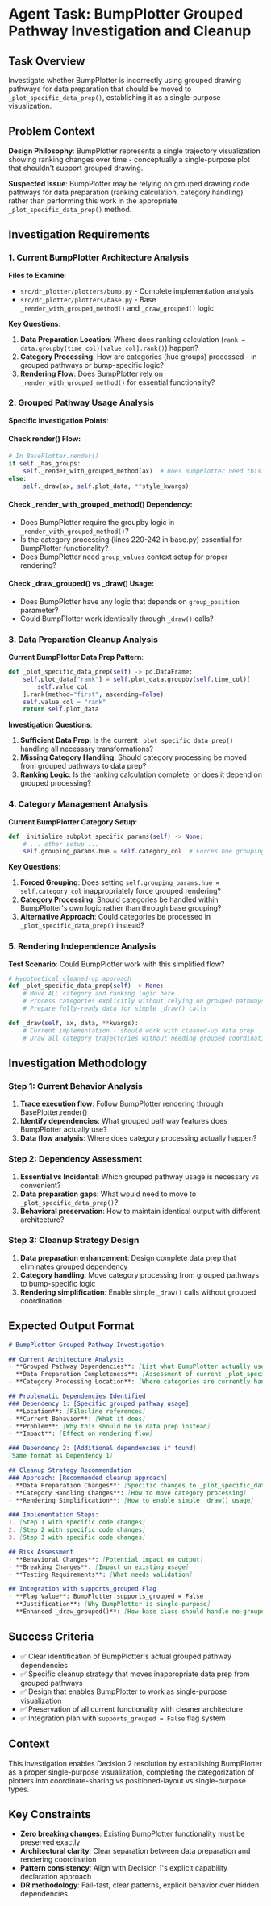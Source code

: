 # Agent Task: BumpPlotter Grouped Pathway Investigation and Cleanup

## Task Overview
Investigate whether BumpPlotter is incorrectly using grouped drawing pathways for data preparation that should be moved to `_plot_specific_data_prep()`, establishing it as a single-purpose visualization.

## Problem Context
**Design Philosophy**: BumpPlotter represents a single trajectory visualization showing ranking changes over time - conceptually a single-purpose plot that shouldn't support grouped drawing.

**Suspected Issue**: BumpPlotter may be relying on grouped drawing code pathways for data preparation (ranking calculation, category handling) rather than performing this work in the appropriate `_plot_specific_data_prep()` method.

## Investigation Requirements

### 1. Current BumpPlotter Architecture Analysis
**Files to Examine**:
- `src/dr_plotter/plotters/bump.py` - Complete implementation analysis
- `src/dr_plotter/plotters/base.py` - Base `_render_with_grouped_method()` and `_draw_grouped()` logic

**Key Questions**:
1. **Data Preparation Location**: Where does ranking calculation (`rank = data.groupby(time_col)[value_col].rank()`) happen?
2. **Category Processing**: How are categories (hue groups) processed - in grouped pathways or bump-specific logic?
3. **Rendering Flow**: Does BumpPlotter rely on `_render_with_grouped_method()` for essential functionality?

### 2. Grouped Pathway Usage Analysis
**Specific Investigation Points**:

#### **Check render() Flow**:
```python
# In BasePlotter.render()
if self._has_groups:
    self._render_with_grouped_method(ax)  # Does BumpPlotter need this?
else:
    self._draw(ax, self.plot_data, **style_kwargs)
```

#### **Check _render_with_grouped_method() Dependency**:
- Does BumpPlotter require the groupby logic in `_render_with_grouped_method()`?
- Is the category processing (lines 220-242 in base.py) essential for BumpPlotter functionality?
- Does BumpPlotter need `group_values` context setup for proper rendering?

#### **Check _draw_grouped() vs _draw() Usage**:
- Does BumpPlotter have any logic that depends on `group_position` parameter?
- Could BumpPlotter work identically through `_draw()` calls?

### 3. Data Preparation Cleanup Analysis
**Current BumpPlotter Data Prep Pattern**:
```python
def _plot_specific_data_prep(self) -> pd.DataFrame:
    self.plot_data["rank"] = self.plot_data.groupby(self.time_col)[
        self.value_col
    ].rank(method="first", ascending=False)
    self.value_col = "rank"
    return self.plot_data
```

**Investigation Questions**:
1. **Sufficient Data Prep**: Is the current `_plot_specific_data_prep()` handling all necessary transformations?
2. **Missing Category Handling**: Should category processing be moved from grouped pathways to data prep?
3. **Ranking Logic**: Is the ranking calculation complete, or does it depend on grouped processing?

### 4. Category Management Analysis
**Current BumpPlotter Category Setup**:
```python
def _initialize_subplot_specific_params(self) -> None:
    # ... other setup ...
    self.grouping_params.hue = self.category_col  # Forces hue grouping
```

**Key Questions**:
1. **Forced Grouping**: Does setting `self.grouping_params.hue = self.category_col` inappropriately force grouped rendering?
2. **Category Processing**: Should categories be handled within BumpPlotter's own logic rather than through base grouping?
3. **Alternative Approach**: Could categories be processed in `_plot_specific_data_prep()` instead?

### 5. Rendering Independence Analysis
**Test Scenario**: Could BumpPlotter work with this simplified flow?
```python
# Hypothetical cleaned-up approach
def _plot_specific_data_prep(self) -> None:
    # Move ALL category and ranking logic here
    # Process categories explicitly without relying on grouped pathways
    # Prepare fully-ready data for simple _draw() calls

def _draw(self, ax, data, **kwargs):
    # Current implementation - should work with cleaned-up data prep
    # Draw all category trajectories without needing grouped coordination
```

## Investigation Methodology

### Step 1: Current Behavior Analysis
1. **Trace execution flow**: Follow BumpPlotter rendering through BasePlotter.render()
2. **Identify dependencies**: What grouped pathway features does BumpPlotter actually use?
3. **Data flow analysis**: Where does category processing actually happen?

### Step 2: Dependency Assessment
1. **Essential vs Incidental**: Which grouped pathway usage is necessary vs convenient?
2. **Data preparation gaps**: What would need to move to `_plot_specific_data_prep()`?
3. **Behavioral preservation**: How to maintain identical output with different architecture?

### Step 3: Cleanup Strategy Design
1. **Data preparation enhancement**: Design complete data prep that eliminates grouped dependency
2. **Category handling**: Move category processing from grouped pathways to bump-specific logic
3. **Rendering simplification**: Enable simple `_draw()` calls without grouped coordination

## Expected Output Format

```markdown
# BumpPlotter Grouped Pathway Investigation

## Current Architecture Analysis
- **Grouped Pathway Dependencies**: [List what BumpPlotter actually uses from grouped rendering]
- **Data Preparation Completeness**: [Assessment of current _plot_specific_data_prep() scope]
- **Category Processing Location**: [Where categories are currently handled]

## Problematic Dependencies Identified
### Dependency 1: [Specific grouped pathway usage]
- **Location**: [File:line references]
- **Current Behavior**: [What it does]
- **Problem**: [Why this should be in data prep instead]
- **Impact**: [Effect on rendering flow]

### Dependency 2: [Additional dependencies if found]
[Same format as Dependency 1]

## Cleanup Strategy Recommendation
### Approach: [Recommended cleanup approach]
- **Data Preparation Changes**: [Specific changes to _plot_specific_data_prep()]
- **Category Handling Changes**: [How to move category processing]
- **Rendering Simplification**: [How to enable simple _draw() usage]

### Implementation Steps:
1. [Step 1 with specific code changes]
2. [Step 2 with specific code changes]
3. [Step 3 with specific code changes]

## Risk Assessment
- **Behavioral Changes**: [Potential impact on output]
- **Breaking Changes**: [Impact on existing usage]
- **Testing Requirements**: [What needs validation]

## Integration with supports_grouped Flag
- **Flag Value**: BumpPlotter.supports_grouped = False
- **Justification**: [Why BumpPlotter is single-purpose]
- **Enhanced _draw_grouped()**: [How base class should handle no-grouped plotters]
```

## Success Criteria
- ✅ Clear identification of BumpPlotter's actual grouped pathway dependencies
- ✅ Specific cleanup strategy that moves inappropriate data prep from grouped pathways  
- ✅ Design that enables BumpPlotter to work as single-purpose visualization
- ✅ Preservation of all current functionality with cleaner architecture
- ✅ Integration plan with `supports_grouped = False` flag system

## Context
This investigation enables Decision 2 resolution by establishing BumpPlotter as a proper single-purpose visualization, completing the categorization of plotters into coordinate-sharing vs positioned-layout vs single-purpose types.

## Key Constraints
- **Zero breaking changes**: Existing BumpPlotter functionality must be preserved exactly
- **Architectural clarity**: Clear separation between data preparation and rendering coordination
- **Pattern consistency**: Align with Decision 1's explicit capability declaration approach
- **DR methodology**: Fail-fast, clear patterns, explicit behavior over hidden dependencies